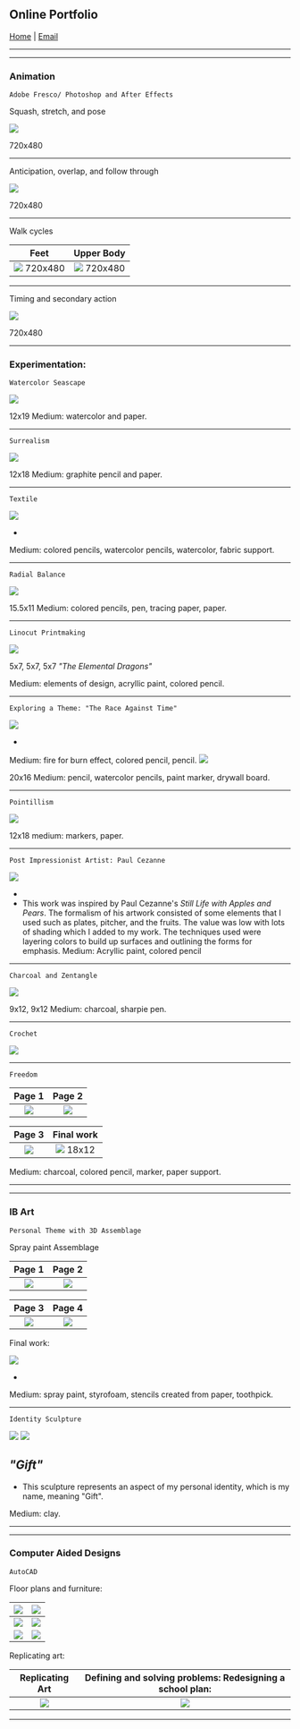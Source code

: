 ## Online Portfolio

[Home](https://hibah-ali.github.io/)    |   [Email](mailto:hibahalei@gmail.com) 

<hr>
<hr>

### Animation

```
Adobe Fresco/ Photoshop and After Effects
```
Squash, stretch, and pose

![](2_HALI_SquashStretchPose_Sept_17_21.gif)

720x480

<hr>

Anticipation, overlap, and follow through

![](3_HALI_anticipation_followthrough_overlap.gif)

720x480

<hr>

Walk cycles

Feet                       |  Upper Body               |
:-------------------------:|:-------------------------:
![](6_HALI.gif) 720x480   |  ![](7_Slowin_slowout.gif) 720x480|

<hr>

Timing and secondary action

![](8_chara.gif)

720x480

<hr>


### Experimentation:

```
Watercolor Seascape
```

![](IMG_2123.jpg)

12x19
Medium: watercolor and paper.
<hr>

```
Surrealism
```

![](IMG_2146.jpg)

12x18
Medium: graphite pencil and paper.
<hr>

```
Textile
```

![](IMG_1972.jpg)

-
Medium: colored pencils, watercolor pencils, watercolor, fabric support.

<hr>

```
Radial Balance
```

![](IMG_2126.jpg)

15.5x11
Medium: colored pencils, pen, tracing paper, paper.
<hr>

```
Linocut Printmaking
```

![](IMG_2071.jpg)

5x7, 5x7, 5x7
_"The Elemental Dragons"_

Medium: elements of design, acryllic paint, colored pencil.

<hr>

```
Exploring a Theme: "The Race Against Time"
```

![](IMG_2084.jpg)

-
Medium: fire for burn effect, colored pencil, pencil.
![](IMG_2067.jpg)

20x16
Medium: pencil, watercolor pencils, paint marker, drywall board.

<hr>

```
Pointillism
```

![](IMG_2069.jpg)

12x18
medium: markers, paper.
<hr>

```
Post Impressionist Artist: Paul Cezanne
```

![](IMG_2070.jpg)

-
- This work was inspired by Paul Cezanne's _Still Life with Apples and Pears_. The formalism of his artwork consisted of some elements that I used such as plates, pitcher, and the fruits. The value was low with lots of shading which I added to my work. The techniques used were layering colors to build up surfaces and outlining the forms for emphasis.
Medium: Acryllic paint, colored pencil

<hr>

```
Charcoal and Zentangle
```

![](IMG_2124.jpg)

9x12, 9x12
Medium: charcoal, sharpie pen.
<hr>

```
Crochet
```

![](crochet.jpg)

<hr>


```
Freedom
```

Page 1                     |  Page 2                  | 
:-------------------------:|:-------------------------:
![](IMG_2182.jpg)          |  ![](IMG_2184.jpg)       |  

|Page 3                    |  Final work 
:-------------------------:|:-------------------------:
|![](IMG_2185.jpg)         | ![](IMG_2190.jpg) 18x12


Medium: charcoal, colored pencil, marker, paper support.

<hr>
<hr>

### IB Art
```
Personal Theme with 3D Assemblage
```
Spray paint Assemblage


Page 1                     |  Page 2                  |
:-------------------------:|:-------------------------:
![](IMG_2178.jpg)          |  ![](IMG_2179.jpg)       |


|Page 3                    |  Page 4
:-------------------------:|:-------------------------:
|![](IMG_2180.jpg)         | ![](IMG_2187.jpg) 


Final work:

![](IMG_2110.jpg)

-
Medium: spray paint, styrofoam, stencils created from paper, toothpick.

<hr>

```
Identity Sculpture
``` 

![](IMG_2181.jpg)
![](IMG_2189.jpg)


_"Gift"_
-

- This sculpture represents an aspect of my personal identity, which is my name, meaning "Gift".

Medium: clay. 

<hr>
<hr>

### Computer Aided Designs

```
AutoCAD
```


Floor plans and furniture:


|![](CH3-PROJ2_HALIModel.jpg)|![](CH3_EXC1.jpg)      |
|:-------------------------:|:-------------------------:|
|![](Project9-1-2_HALI.jpg) | ![](Dresser_Elevation_Midterm_Model.jpg)|
|![](Quiz4_EXC13-8_HALI-Model.jpg)|![](Assign5_rug.jpg)|

Replicating art:

Replicating Art|Defining and solving problems: Redesigning a school plan:|
:-------------------------:|:-------------------------:
![](assignment7_HALI.jpg)| ![](Final_Project_HALI.jpg)|


<hr>
